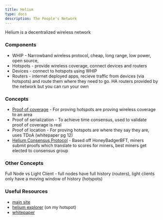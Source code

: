 ```yaml
---
title: Helium
type: docs
description: The People's Network
---
```


Helium is a decentralized wireless network

### Components
* WHIP - Narrowband wireless protocol, cheap, long range, low power, open source,
* Hotspots - provide wireless coverage, connect devices and routers
* Devices - connect to hotspots using WHIP
* Routers - internet deployed apps, recieve traffic from devices (via hotspots) and route them where they need to go. HA routers provided by the network but you can run your own

### Concepts
* [Proof of coverage](https://docs.helium.com/blockchain/proof-of-coverage/) - For proving hotspots are proving wireless coverage to an area
* Proof of serialization - To achieve time consensus, used to validate proof of coverage is real
* Proof of location - For proving hotspots are where they say they are, uses TDoA (whitepaper pg 12)
* [Helium Consensus Protocol](https://docs.helium.com/blockchain/consensus-protocol/) - Based off HoneyBadgerBFT, miners submit proofs which translate to scores for miners, best miners get elected to consensus group

### Other Concepts

Full Node vs Light Client - full nodes have full history (routers), light clients only have a moving window of history (hotspots)



### Useful Resources
* [main site](https://www.helium.com/)
* [helium explorer](https://explorer.helium.com/hotspots/112NeePD7A8zVMzwK9qRa8Mr8iyZK2KxZwDw8ggDi5TvaASuZbo) (on my hotspot)
* [whitepaper](http://whitepaper.helium.com/)
